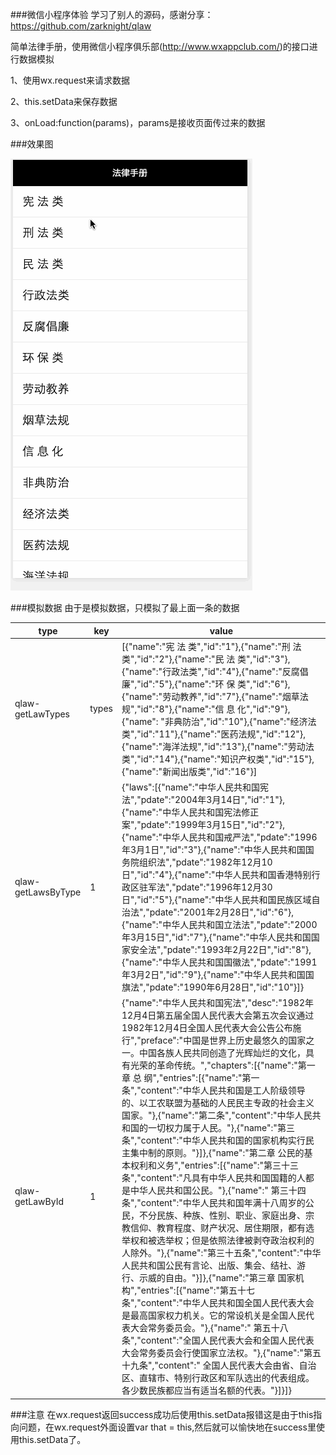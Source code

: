 ###微信小程序体验
学习了别人的源码，感谢分享：https://github.com/zarknight/qlaw

简单法律手册，使用微信小程序俱乐部(http://www.wxappclub.com/)的接口进行数据模拟

1、使用wx.request来请求数据

2、this.setData来保存数据

3、onLoad:function(params)，params是接收页面传过来的数据

###效果图


![配置演示](pictures/20161130001.gif)

###模拟数据
由于是模拟数据，只模拟了最上面一条的数据

type | key | value
----|----|----
qlaw-getLawTypes | types | [{"name":"宪 法 类","id":"1"},{"name":"刑 法 类","id":"2"},{"name":"民 法 类","id":"3"},{"name":"行政法类","id":"4"},{"name":"反腐倡廉","id":"5"},{"name":"环 保 类","id":"6"},{"name":"劳动教养","id":"7"},{"name":"烟草法规","id":"8"},{"name":"信 息 化","id":"9"},{"name": "非典防治","id":"10"},{"name":"经济法类","id":"11"},{"name":"医药法规","id":"12"},{"name":"海洋法规","id":"13"},{"name":"劳动法类","id":"14"},{"name":"知识产权类","id":"15"},{"name":"新闻出版类","id":"16"}]
qlaw-getLawsByType | 1 | {"laws":[{"name":"中华人民共和国宪法","pdate":"2004年3月14日","id":"1"},{"name":"中华人民共和国宪法修正案","pdate":"1999年3月15日","id":"2"},{"name":"中华人民共和国戒严法","pdate":"1996年3月1日","id":"3"},{"name":"中华人民共和国国务院组织法","pdate":"1982年12月10日","id":"4"},{"name":"中华人民共和国香港特别行政区驻军法","pdate":"1996年12月30日","id":"5"},{"name":"中华人民共和国民族区域自治法","pdate":"2001年2月28日","id":"6"},{"name":"中华人民共和国立法法","pdate":"2000年3月15日","id":"7"},{"name":"中华人民共和国国家安全法","pdate":"1993年2月22日","id":"8"},{"name":"中华人民共和国国徽法","pdate":"1991年3月2日","id":"9"},{"name":"中华人民共和国国旗法","pdate":"1990年6月28日","id":"10"}]}
qlaw-getLawById | 1 | {"name":"中华人民共和国宪法","desc":"1982年12月4日第五届全国人民代表大会第五次会议通过1982年12月4日全国人民代表大会公告公布施行","preface":"中国是世界上历史最悠久的国家之一。中国各族人民共同创造了光辉灿烂的文化，具有光荣的革命传统。","chapters":[{"name":"第一章 总 纲","entries":[{"name":"第一条","content":"中华人民共和国是工人阶级领导的、以工农联盟为基础的人民民主专政的社会主义国家。"},{"name":"第二条","content":"中华人民共和国的一切权力属于人民。"},{"name":"第三条","content":"中华人民共和国的国家机构实行民主集中制的原则。"}]},{"name":"第二章 公民的基本权利和义务","entries":[{"name":"第三十三条","content":"凡具有中华人民共和国国籍的人都是中华人民共和国公民。"},{"name":" 第三十四条","content":"中华人民共和国年满十八周岁的公民，不分民族、种族、性别、职业、家庭出身、宗教信仰、教育程度、财产状况、居住期限，都有选举权和被选举权；但是依照法律被剥夺政治权利的人除外。"},{"name":"第三十五条","content":"中华人民共和国公民有言论、出版、集会、结社、游行、示威的自由。"}]},{"name":"第三章 国家机构","entries":[{"name":"第五十七条","content":"中华人民共和国全国人民代表大会是最高国家权力机关。它的常设机关是全国人民代表大会常务委员会。"},{"name":" 第五十八条","content":"全国人民代表大会和全国人民代表大会常务委员会行使国家立法权。"},{"name":"第五十九条","content":" 全国人民代表大会由省、自治区、直辖市、特别行政区和军队选出的代表组成。各少数民族都应当有适当名额的代表。"}]}]}

###注意
在wx.request返回success成功后使用this.setData报错这是由于this指向问题，在wx.request外面设置var that = this,然后就可以愉快地在success里使用this.setData了。



